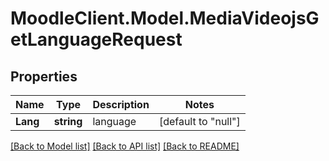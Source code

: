 # MoodleClient.Model.MediaVideojsGetLanguageRequest

## Properties

Name | Type | Description | Notes
------------ | ------------- | ------------- | -------------
**Lang** | **string** | language | [default to "null"]

[[Back to Model list]](../README.md#documentation-for-models) [[Back to API list]](../README.md#documentation-for-api-endpoints) [[Back to README]](../README.md)

